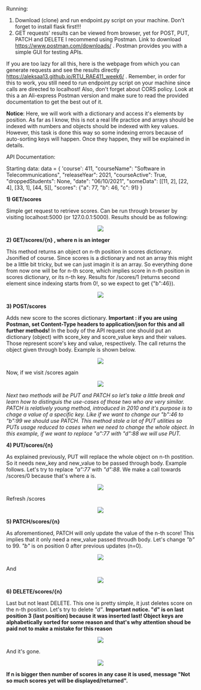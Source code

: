 
Running:

1. Download (clone) and run endpoint.py script on your machine. Don't forget to install flask first!!!
2. GET requests' results can be viewed from browser, yet for POST, PUT, PATCH and DELETE I
   recommend using Postman. Link to download https://www.postman.com/downloads/ .
   Postman provides you with a simple GUI for testing APIs.

If you are too lazy for all this, here is the webpage from which you can generate requests and see the results directly https://aleksaa13.github.io/RTU_RAE411_week6/ .
Remember, in order for this to work, you still need to run endpoint.py script on your machine since calls are directed to localhost! Also, don't
forget about CORS policy. Look at this a an Ali-express Postman version and make sure to read the provided documentation to get the best out of it.

**Notice**: Here, we will work with a dictionary and access it's elements by position. As far as I know, this is not a real life practice and arrays should be indexed with numbers and objects should be indexed with key values. However, this task is done this way so some indexing errors because of auto-sorting keys will happen. Once they happen, they will be explained in details.

API Documentation:

Starting data:
data = {
'course': 411,
"courseName": "Software in Telecommunications",
"releaseYear": 2021,
"courseActive": True,
"droppedStudents": None,
"date": "06/10/2021",
"someData": [[11, 2], [22, 4], [33, 1], [44, 5]],
"scores": {"a": 77, "b": 46, "c": 91}
}

**1) GET/scores**

Simple get request to retrieve scores. Can be run through browser by visiting localhost:5000 (or 127.0.0.1:5000).
Results should be as following:

<p align="center">
<img src="https://user-images.githubusercontent.com/59935366/136217072-280088d2-c50a-4d5d-8977-ad365c7dc8c9.PNG"/>
</p>

**2) GET/scores/{n} , where n is an integer**

This method returns an object on n-th position in scores dictionary. Jsonified of course. Since scores is a dictionary and not an array this might be a little bit tricky, but
we can just imagin it is an array. So everything done from now one will be for n-th score, which implies score in n-th position in scores dictionary, or its n-th key. Results for /scores/1 (returns second element since indexing starts from 0!, so we expect to get {"b":46}).

<p align="center">
<img src="https://user-images.githubusercontent.com/59935366/136219774-64dc8c78-f962-45ca-8e37-e7dd8b0003bc.PNG"/>
</p>

**3) POST/scores**

Adds new score to the scores dictionary. **Important : if you are using Postman, set Content-Type headers to application/json for this and all further methods!**
In the body of the API request one should put an dictionary (object) with score_key and score_value keys and their values. Those represent score's key and value, respectively.
The call returns the object given through body. Example is shown below.

<p align="center">
<img src="https://user-images.githubusercontent.com/59935366/136221343-6e981d67-0ba2-45ed-87b0-a46f37ba1d1e.PNG"/>
</p>

Now, if we visit /scores again

<p align="center">
<img src="https://user-images.githubusercontent.com/59935366/136221378-4b57679b-caff-41ea-b760-1e71587fa203.PNG"/>
</p>

_Next two methods will be PUT and PATCH so let's take a little break and learn how to distinguis the use-cases of those two who are very similar. PATCH is relatively young method, introduced in 2010 and it's purpose is to chage a value of a specific key. Like if we want to change our "b":46 to "b":99 we should use PATCH. This method stole a lot of PUT utilities so PUTs usage reduced to cases when we need to change the whole object. In this example, if we want to replace "a":77 with "d":88 we will use PUT._

**4) PUT/scores/{n}**

As explained previously, PUT will replace the whole object on n-th postition. So it needs new_key and new_value to be passed through body. Example follows. Let's try to replace _"a":77_ with _"d":88_. We make a call towards /scores/0 because that's where a is.

<p align="center">
<img src="https://user-images.githubusercontent.com/59935366/136224056-75d49699-9358-42fe-b72a-8cd017504e60.PNG"/>
</p>

Refresh /scores

<p align="center">
<img src="https://user-images.githubusercontent.com/59935366/136224100-f65b8b48-7d22-409c-ab99-3f9421c07e15.PNG"/>
</p>

**5) PATCH/scores/{n}**

As aforementioned, PATCH will only update the value of the n-th score! This implies that it only need a new_value passed throudh body. Let's change _"b"_ to 99. _"b"_ is on position 0 after previous updates (n=0).

<p align="center">
<img src="https://user-images.githubusercontent.com/59935366/136225114-ee4f9f35-d466-4d63-b52b-2f4772bcd45f.PNG"/>
</p>

And

<p align="center">
<img src="https://user-images.githubusercontent.com/59935366/136225125-6295a1bc-dd86-4521-b2fc-af331f14710c.PNG"/>
</p>

**6) DELETE/scores/{n}**

Last but not least DELETE. This one is pretty simple, it just deletes score on the n-th position. Let's try to delete _"d"_.
**Important notice. "d" is on last position 3 (last position) because it was inserted last! Object keys are alphabetically sorted for some reason and that's why attention shoud be paid not to make a mistake for this reason**

<p align="center">
<img src="https://user-images.githubusercontent.com/59935366/136226697-daad8d17-370e-454c-8900-b921f4d971e5.PNG"/>
</p>

And it's gone.

<p align="center">
<img src="https://user-images.githubusercontent.com/59935366/136226725-a623b5d6-4966-4926-94ee-639c1cc0fa57.PNG"/>
</p>

**If n is bigger then number of scores in any case it is used, message "Not so much scores yet will be displayed/returned".**
